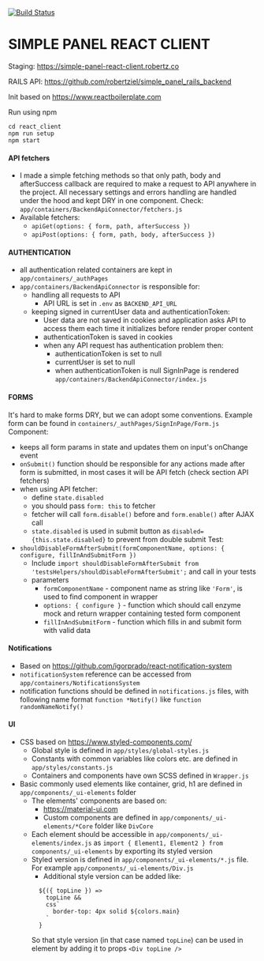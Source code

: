<!-- Build Status -->
<a href="https://travis-ci.org/robertziel/simple_panel_react_client">
  <img src="https://travis-ci.org/robertziel/simple_panel_react_client.svg" alt="Build Status" />
</a>

# SIMPLE PANEL REACT CLIENT

Staging: https://simple-panel-react-client.robertz.co

RAILS API:
https://github.com/robertziel/simple_panel_rails_backend

Init based on https://www.reactboilerplate.com

Run using npm
```
cd react_client
npm run setup
npm start
```

#### API fetchers
* I made a simple fetching methods so that only path, body and afterSuccess callback are required to make a request to API anywhere in the project. All necessary settings and errors handling are handled under the hood and kept DRY in one component. Check: `app/containers/BackendApiConnector/fetchers.js`
* Available fetchers:
  * `apiGet(options: { form, path, afterSuccess })`
  * `apiPost(options: { form, path, body, afterSuccess })`

#### AUTHENTICATION
* all authentication related containers are kept in `app/containers/_authPages`
* `app/containers/BackendApiConnector` is responsible for:
  * handling all requests to API
    * API URL is set in `.env` as `BACKEND_API_URL`
  * keeping signed in currentUser data and authenticationToken:
    * User data are not saved in cookies and application asks API to access them each time it initializes before render proper content
    * authenticationToken is saved in cookies
    * when any API request has authentication problem then:
      * authenticationToken is set to null
      * currentUser is set to null
      * when authenticationToken is null SignInPage is rendered `app/containers/BackendApiConnector/index.js`

#### FORMS
It's hard to make forms DRY, but we can adopt some conventions.
Example form can be found in `containers/_authPages/SignInPage/Form.js`
Component:
* keeps all form params in state and updates them on input's onChange event
* `onSubmit()` function should be responsible for any actions made after form is submitted, in most cases it will be API fetch (check section API fetchers)
* when using API fetcher:
  * define `state.disabled`
  * you should pass `form: this` to fetcher
  * fetcher will call `form.disable()` before and `form.enable()` after AJAX call
  * `state.disabled` is used in submit button as `disabled={this.state.disabled}` to prevent from double submit
Test:
* `shouldDisableFormAfterSubmit(formComponentName, options: { configure, fillInAndSubmitForm })`
  * Include `import shouldDisableFormAfterSubmit from 'testsHelpers/shouldDisableFormAfterSubmit';` and call in your tests
  * parameters
    * `formComponentName` - component name as string like `'Form'`, is used to find component in wrapper
    * `options: { configure }` - function which should call enzyme mock and return wrapper containing tested form component
    * `fillInAndSubmitForm` - function which fills in and submit form with valid data

#### Notifications
* Based on https://github.com/igorprado/react-notification-system
* `notificationSystem` reference can be accessed from `app/containers/NotificationsSystem`
* notification functions should be defined in `notifications.js` files, with following name format `function *Notify()` like `function randomNameNotify()`

#### UI
* CSS based on https://www.styled-components.com/
  * Global style is defined in `app/styles/global-styles.js`
  * Constants with common variables like colors etc. are defined in `app/styles/constants.js`
  * Containers and components have own SCSS defined in `Wrapper.js`
* Basic commonly used elements like container, grid, h1 are defined in `app/components/_ui-elements` folder
  * The elements' components are based on:
    * https://material-ui.com
    * Custom components are defined in `app/components/_ui-elements/*Core` folder like `DivCore`
  * Each element should be accessible in `app/components/_ui-elements/index.js` as `import { Element1, Element2 } from components/_ui-elements` by exporting its styled version
  * Styled version is defined in `app/components/_ui-elements/*.js` file. For example `app/components/_ui-elements/Div.js`
    * Additional style version can be added like:
    ```
      ${({ topLine }) =>
        topLine &&
        css`
          border-top: 4px solid ${colors.main}
        `
      }
    ```
    So that style version (in that case named `topLine`) can be used in element by adding it to props `<Div topLine />`
